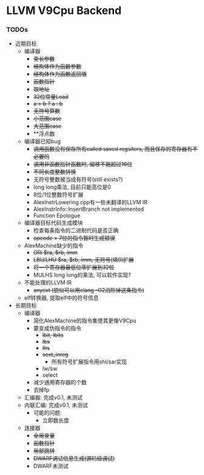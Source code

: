 # LLVM V9Cpu Backend

### TODOs
- 近期目标
    - 编译器
        - ~~变长参数~~
        - ~~结构体作为函数参数~~
        - ~~结构体作为函数返回值~~
        - ~~函数指针~~
        - ~~取地址~~
        - ~~32位常量Load~~
        - ~~a > b ? a : b~~
        - ~~无符号算数~~
        - ~~小范围case~~
        - ~~大范围case~~
        - \*\*浮点数
    - 编译器已知bug
        - ~~调用函数没有保存所有called saved regsiters,
            而且保存的寄存器有不必要的~~
        - ~~调用非函数指针函数时, 偏移不能超过16位~~
        - ~~不同长度整数转换~~
        - 无符号整数被当成有符号(still exists?)
        - long long乘法, 目前只能高位是0
        - 8位/1位整数符号扩展
        - AlexInstrLowering.cpp有一些未翻译的LLVM IR
        - AlexInstrInfo::InsertBranch not implemented
        - Function Epologue
    - 编译器目标代码生成模块
        - 检查每条指令的二进制代码是否正确
        - ~~opcode > 7位的指令暂时生成错误~~
    - AlexMachine缺少的指令
        - ~~ORi $ra, $rb, imm~~
        - ~~LBU/LHU $ra, $rb, imm, 无符号(填0)扩展~~
        - ~~将一个寄存器最低位零扩展到32位~~
        - MULHS long long的乘法, 可以软件实现?
    - 不能处理的LLVM IR
        - ~~anyext (貌似可以用clang -O2消除掉这条指令)~~
    - elf转换器, 提取elf中的符号信息
- 长期目标
    - 编译器
        - 简化AlexMachine的指令集使其更像V9Cpu
        - 要变成伪指令的指令
            - ~~lbit, lbits~~
            - ~~lbs~~
            - ~~lhs~~
            - ~~sext_inreg~~
                - 所有符号扩展指令用shl/sar实现
            - lw/sw
            - select
        - 减少通用寄存器的个数
        - 去掉fp
    - 汇编器: 完成v0.1, 未测试
    - 内联汇编: 完成v0.1, 未测试
        - 可能的问题:
            - 立即数长度
    - 连接器
        - ~~全局变量~~
        - ~~函数指针~~
        - ~~局部跳转~~
        - ~~DWARF调试信息生成(源码级调试)~~
        - DWARF未测试


